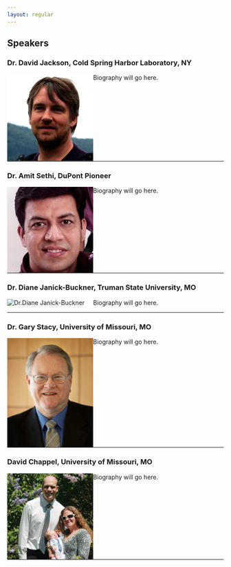 ```yaml
---
layout: regular
---
```


## Speakers

### Dr. David Jackson, Cold Spring Harbor Laboratory, NY

<img src="/img/speaker1.jpeg" alt="Dr. David Jackson Photo" width="200px" style="float: left" /> 

Biography will go here.

<hr style="clear: both;" />

### Dr. Amit Sethi, DuPont Pioneer

<img src="/img/speaker2.png" alt="Dr. Amit Sethi Photo" width="200px" style="float: left" /> 

Biography will go here.

<hr style="clear: both;" />

### Dr. Diane Janick-Buckner, Truman State University, MO

<img src="/img/jb2.jpeg" alt="Dr.Diane Janick-Buckner" width="200px" style="float: left" /> 

Biography will go here.

<hr style="clear: both;" />

### Dr. Gary Stacy, University of Missouri, MO

<img src="/img/speaker3.jpeg" alt="Dr. Gary Stacy Photo" width="200px" style="float: left" /> 

Biography will go here.

<hr style="clear: both;" />

### David Chappel, University of Missouri, MO

<img src="/img/speaker4.jpeg" alt="Dr. David Jackson Photo" width="200px" style="float: left" /> 

Biography will go here.

<hr style="clear: both;" />
